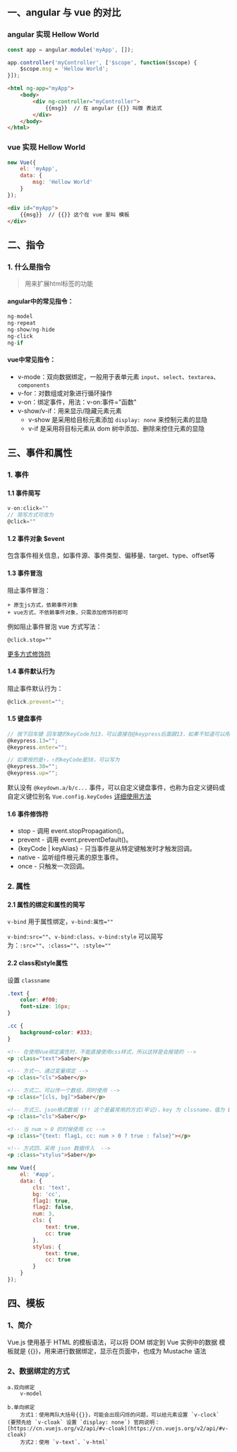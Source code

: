 ## 一、angular 与 vue 的对比

### angular 实现 Hellow World

```js
const app = angular.module('myApp', []);

app.controller('myController', ['$scope', function($scope) {
    $scope.msg = 'Hellow World';
}]);
```

```html
<html ng-app="myApp">
    <body>
        <div ng-controller="myController">
            {{msg}}  // 在 angular {{}} 叫做 表达式
        </div>
    </body>
</html>
```

### vue 实现 Hellow World

```js
new Vue({
    el: 'myApp',
    data: {
        msg: 'Hellow World'
    }
});
```

```html
<div id="myApp">
    {{msg}}  // {{}} 这个在 vue 里叫 模板
</div>
```

## 二、指令

### 1. 什么是指令

> 用来扩展html标签的功能

#### angular中的常见指令：

```js
ng-model
ng-repeat
ng-show/ng-hide
ng-click
ng-if
```

#### vue中常见指令：

+ v-mode：双向数据绑定，一般用于表单元素 `input`、`select`、`textarea`、`components`
+ v-for：对数组或对象进行循环操作
+ v-on：绑定事件，用法：v-on:事件="函数"
+ v-show/v-if：用来显示/隐藏元素元素
    - v-show 是采用给目标元素添加 `display: none` 来控制元素的显隐
    - v-if 是采用将目标元素从 dom 树中添加、删除来控住元素的显隐

## 三、事件和属性

### 1. 事件

#### 1.1 事件简写

```js
v-on:click=""
// 简写方式可改为
@click=""
```
#### 1.2 事件对象 $event

包含事件相关信息，如事件源、事件类型、偏移量、target、type、offset等

#### 1.3 事件冒泡

阻止事件冒泡：

    + 原生js方式，依赖事件对象
    + vue方式，不依赖事件对象，只需添加修饰符即可

例如阻止事件冒泡 vue 方式写法：

```
@click.stop=""
```

[更多方式修饰符](https://cn.vuejs.org/v2/api/#v-on)

#### 1.4 事件默认行为

阻止事件默认行为：

```js
@click.prevent="";
```

#### 1.5 键盘事件

```js
// 按下回车键 回车键的keyCode为13，可以直接在@keypress后面跟13，如果不知道可以用@keypress后面跟enter.
@keypress.13="";
@keypress.enter="";

// 如果按的是↑，↑的keyCode是38，可以写为
@keypress.38="";
@keypress.up="";
```

默认没有 `@keydown.a/b/c...` 事件，可以自定义键盘事件，也称为自定义键码或自定义键位别名 `Vue.config.keyCodes` [详细使用方法](https://cn.vuejs.org/v2/api/#keyCodes)

#### 1.6 事件修饰符

+ stop - 调用 event.stopPropagation()。
+ prevent - 调用 event.preventDefault()。
+ {keyCode | keyAlias} - 只当事件是从特定键触发时才触发回调。
+ native - 监听组件根元素的原生事件。
+ once - 只触发一次回调。

### 2. 属性

#### 2.1 属性的绑定和属性的简写

`v-bind` 用于属性绑定，`v-bind:属性=""`

`v-bind:src=""`、`v-bind:class`、`v-bind:style` 可以简写为：`:src=""`、`:class=""`、`:style=""`

#### 2.2 class和style属性

设置 `classname`

```css
.text {
    color: #f00;
    font-size: 16px;
}

.cc {
    background-color: #333;
}
```

```html
<!-- 在使用Vue绑定属性时，不能直接使用css样式，所以这样是会报错的 -->
<p :class="text">Saber</p>

<!-- 方式一、通过变量绑定 -->
<p :class="cls">Saber</p>

<!-- 方式二、可以传一个数组，同时使用 -->
<p :class="[cls, bg]">Saber</p>

<!-- 方式三、json格式数据 !!! 这个是最常用的方式(牢记)，key 为 clssname，值为 Boolean，值为 true 的时候，代表使用这个clssname，为 false，代表不使用这个 classname -->
<p :class="cls">Saber</p>

<!-- 当 num > 0 的时候使用 cc -->
<p :class="{text: flag1, cc: num > 0 ? true : false}"></p>

<!-- 方式四、采用 json 数据传入  -->
<p :class="stylus">Saber</p>
```

```js
new Vue({
    el: '#app',
    data: {
        cls: 'text',
        bg: 'cc',
        flag1: true,
        flag2: false,
        num: 3,
        cls: {
            text: true,
            cc: true  
        },
        stylus: {
            text: true,
            cc: true
        }
    }
});
```

## 四、模板

### 1、简介

Vue.js 使用基于 HTML 的模板语法，可以将 DOM 绑定到 Vue 实例中的数据
模板就是 {{}}，用来进行数据绑定，显示在页面中，也成为 Mustache 语法

### 2、数据绑定的方式

    a.双向绑定
        v-model
    
    b.单向绑定
        方式1：使用两队大括号{{}}，可能会出现闪烁的问题，可以给元素设置 `v-clock` (要预先给 `v-cloak` 设置 `display: none`) 官网说明：[https://cn.vuejs.org/v2/api/#v-cloak](https://cn.vuejs.org/v2/api/#v-cloak)
        方式2：使用 `v-text`、`v-html`
